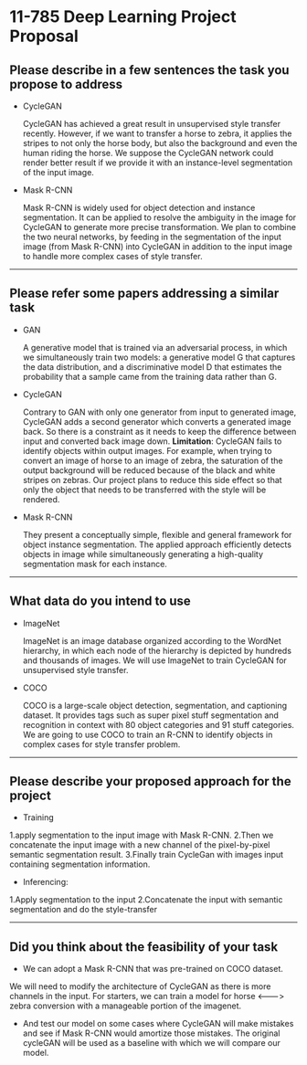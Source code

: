 # 11-785 Deep Learning Project Proposal

## Please describe in a few sentences the task you propose to address
- CycleGAN

  CycleGAN has achieved a great result in unsupervised style transfer recently. However, if we want to transfer a horse to zebra, it applies the stripes to not only the horse body, but also the background and even the human riding the horse. We suppose the CycleGAN network could render better result if we provide it with an instance-level segmentation of the input image. 

- Mask R-CNN

  Mask R-CNN is widely used for object detection and instance segmentation. It can be applied to resolve the ambiguity in the image for CycleGAN to generate more precise transformation. We plan to combine the two neural networks, by feeding in the segmentation of the input image (from Mask R-CNN) into CycleGAN in addition to the input image to handle more complex cases of style transfer.

---
## Please refer some papers addressing a similar task
- GAN

  A generative model that is trained via an adversarial process, in which we simultaneously train two models: a generative model G that captures the data distribution, and a discriminative model D that estimates the probability that a sample came from the training data rather than G.

- CycleGAN

  Contrary to GAN with only one generator from input to generated image, CycleGAN adds a second generator which converts a generated image back. So there is a constraint as it needs to keep the difference between input and converted back image down. 
**Limitation**: CycleGAN fails to identify objects within output images. For example, when trying to convert an image of horse to an image of zebra, the saturation of the output background will be reduced because of the black and white stripes on zebras. Our project plans to reduce this side effect so that only the object that needs to be transferred with the style will be rendered. 

- Mask R-CNN

  They present a conceptually simple, flexible and general framework for object instance segmentation. The applied approach efficiently detects objects in image while simultaneously generating a high-quality segmentation mask for each instance.

---
## What data do you intend to use			
- ImageNet

  ImageNet is an image database organized according to the WordNet hierarchy, in which each node of the hierarchy is depicted by hundreds and thousands of images. We will use ImageNet to train CycleGAN for unsupervised style transfer.

- COCO

  COCO is a large-scale object detection, segmentation, and captioning dataset. It provides tags such as super pixel stuff segmentation and recognition in context with 80 object categories and 91 stuff categories. We are going to use COCO to train an R-CNN to identify objects in complex cases for style transfer problem.

---
## Please describe your proposed approach for the project
- Training

1.apply segmentation to the input image with Mask R-CNN. 
2.Then we concatenate the input image with a new channel of the pixel-by-pixel semantic segmentation result.
3.Finally train CycleGan with images input containing segmentation information.

- Inferencing:

1.Apply segmentation to the input
2.Concatenate the input with semantic segmentation and do the style-transfer

---
## Did you think about the feasibility of your task			
- We can adopt a Mask R-CNN that was pre-trained on COCO dataset.

We will need to modify the architecture of CycleGAN as there is more channels in the input. For starters, we can train a model for horse <---> zebra conversion with a manageable portion of the imagenet. 

- And test our model on some cases where CycleGAN will make mistakes and see if Mask R-CNN would amortize those mistakes. The original cycleGAN will be used as a baseline with which we will compare our model.

